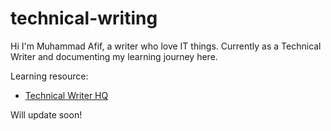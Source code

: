 # technical-writing
Hi I'm Muhammad Afif, a writer who love IT things. Currently as a Technical Writer and documenting my learning journey here.

Learning resource:
- [Technical Writer HQ](https://technicalwriterhq.com/)

Will update soon!

